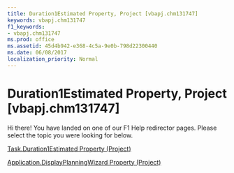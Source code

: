 ```yaml
---
title: Duration1Estimated Property, Project [vbapj.chm131747]
keywords: vbapj.chm131747
f1_keywords:
- vbapj.chm131747
ms.prod: office
ms.assetid: 45d4b942-e368-4c5a-9e0b-798d22300440
ms.date: 06/08/2017
localization_priority: Normal
---
```



# Duration1Estimated Property, Project [vbapj.chm131747]

Hi there! You have landed on one of our F1 Help redirector pages. Please select the topic you were looking for below.

[Task.Duration1Estimated Property (Project)](http://msdn.microsoft.com/library/0cc3bf08-1723-3154-1831-a74e0e6b9273%28Office.15%29.aspx)

[Application.DisplayPlanningWizard Property (Project)](http://msdn.microsoft.com/library/eac1ac6f-8d2d-6c4a-fe7c-fadab773a624%28Office.15%29.aspx)


